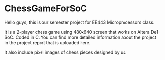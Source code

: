 # ChessGameForSoC

Hello guys, this is our semester project for EE443 Microprocessors class.

It is a 2-player chess game using 480x640 screen that works on Altera De1-SoC. Coded in C. You can find more detailed information about the project in the project report that is uploaded here.

It also include pixel images of chess pieces designed by us.

